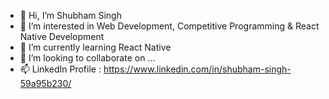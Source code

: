 - 👋 Hi, I’m Shubham Singh
- 👀 I’m interested in Web Development, Competitive Programming & React Native Development
- 🌱 I’m currently learning React Native
- 💞️ I’m looking to collaborate on ...
- 📫 LinkedIn Profile : https://www.linkedin.com/in/shubham-singh-59a95b230/

<!---
shubhamsingh9554/shubhamsingh9554 is a ✨ special ✨ repository because its `README.md` (this file) appears on your GitHub profile.
You can click the Preview link to take a look at your changes.
--->
